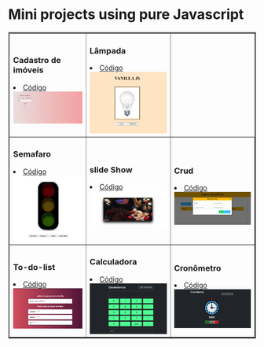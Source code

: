 #   Mini projects using pure Javascript

<table border="2">
  <tr>
    <td>
        <h3>Cadastro de imóveis</h3>
        <li><a href="./cadastroImoveis/">Código</a></li>
        <a href="https://mendesarthur.github.io/mini-projectsJs/cadastroImoveis/"><img src="./img/cadastroImoveis.png" width="450px"></a>
    </td>
      <td>
      <h3>Lâmpada</h3>
      <li><a href="./lampada">Código</a></li>
      <a href="https://mendesarthur.github.io/mini-projectsJs/lampada/"><img src="./img/lampada-final.png" width="300px" ></a>
    </td>
  </tr>
  <tr>
    <td>
      <h3>Semafaro</h3>
      <li><a href="./semafaro/">Código</a></li>
      <a href="https://mendesarthur.github.io/mini-projectsJs/semafaro/"><img src="./img/semafaro.png" width="250px" ></a>
    </td>
    <td>
      <h3>slide Show</h3>
      <li><a href="./slideShow/">Código</a></li>
      <a href="https://mendesarthur.github.io/mini-projectsJs/slideShow/"><img src="./img/slideShow.png" width="300px" ></a>
    </td>
        <td>
      <h3>Crud</h3>
      <li><a href="./crud/">Código</a></li>
      <a href="https://mendesarthur.github.io/mini-projectsJs/crud/"><img src="./img/crud.png" width="350px" ></a>
    </td>
  </tr>
  <tr>
    <td>
      <h3>To-do-list</h3>
      <li><a href="./todoList/">Código</a></li>
      <a href="https://mendesarthur.github.io/mini-projectsJs/todoList/"><img src="./img/todoList.png" width="450px" ></a>
    </td>
    <td>
      <h3>Calculadora</h3>
      <li><a href="./calculadora/">Código</a></li>
      <a href="https://mendesarthur.github.io/calculadora/"><img src="./img/calculadora.png" width="450px" ></a>
    </td>
    <td>
      <h3>Cronômetro</h3>
      <li><a href="./cronometro/">Código</a></li>
      <a href="https://mendesarthur.github.io/cronometro/"><img src="./img/print_cronometro.png" width="450px" ></a>
    </td>
  
</table>
